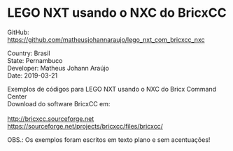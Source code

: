 # LEGO NXT usando o NXC do BricxCC

GitHub: https://github.com/matheusjohannaraujo/lego_nxt_com_bricxcc_nxc

Country: Brasil<br>
State: Pernambuco<br>
Developer: Matheus Johann Araújo<br>
Date: 2019-03-21<br>

Exemplos de códigos para LEGO NXT usando o NXC do Bricx Command Center<br>
Download do software BricxCC em:<br><br>
    http://bricxcc.sourceforge.net<br>
    https://sourceforge.net/projects/bricxcc/files/bricxcc/<br>
    
OBS.: Os exemplos foram escritos em texto plano e sem acentuações!
